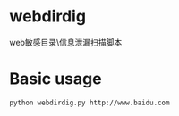 webdirdig
===================================  
web敏感目录\信息泄漏扫描脚本

Basic usage
===================================  

```
python webdirdig.py http://www.baidu.com
```